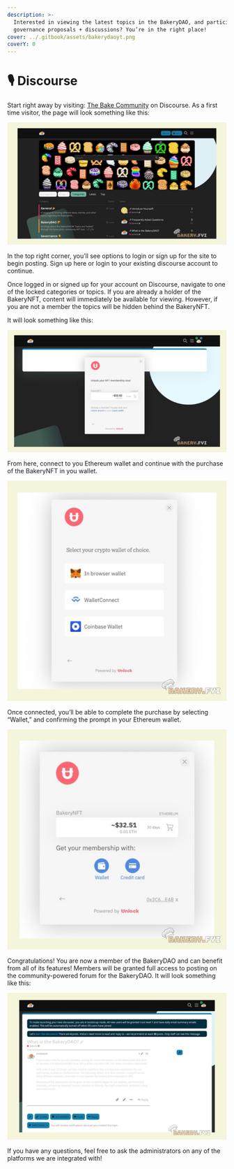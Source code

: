 ```yaml
---
description: >-
  Interested in viewing the latest topics in the BakeryDAO, and participating in
  governance proposals + discussions? You’re in the right place!
cover: ../.gitbook/assets/bakerydaoyt.png
coverY: 0
---
```


# 🎙 Discourse

Start right away by visiting: [The Bake Community](https://bake.community) on Discourse. As a first time visitor, the page will look something like this:

![](<../.gitbook/assets/image (7).png>)

In the top right corner, you’ll see options to login or sign up for the site to begin posting. Sign up here or login to your existing discourse account to continue.

Once logged in or signed up for your account on Discourse, navigate to one of the locked categories or topics. If you are already a holder of the BakeryNFT, content will immediately be available for viewing. However, if you are not a member the topics will be hidden behind the BakeryNFT.

It will look something like this:

![](<../.gitbook/assets/image (2).png>)

From here, connect to you Ethereum wallet and continue with the purchase of the BakeryNFT in you wallet.

![](<../.gitbook/assets/image (8).png>)

Once connected, you’ll be able to complete the purchase by selecting “Wallet,” and confirming the prompt in your Ethereum wallet.

![](<../.gitbook/assets/image (10).png>)

Congratulations! You are now a member of the BakeryDAO and can benefit from all of its features! Members will be granted full access to posting on the community-powered forum for the BakeryDAO. It will look something like this:

![](<../.gitbook/assets/image (9).png>)

If you have any questions, feel free to ask the administrators on any of the platforms we are integrated with!
